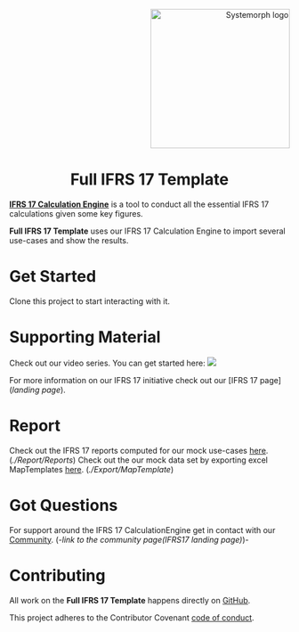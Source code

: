<p align="right">
<img width="250" src="https://portal.systemorph.cloud/api/project/full-ifrs17-template1/env/dcolleoni/file/download?path=Images/Systemorph_logo.png" alt="Systemorph logo">
</p>

<h1 align="center">Full IFRS 17 Template</h1>

[**IFRS 17 Calculation Engine**](https://portal.systemorph.cloud/api/project/ifrs17ce/env/dev/) is a tool to conduct all the essential IFRS 17 calculations given some key figures.

**Full IFRS 17 Template** uses our IFRS 17 Calculation Engine to import several use-cases and show the results. 

# Get Started

Clone this project to start interacting with it.

# Supporting Material

Check out our video series. You can get started here: 
[<img src="https://portal.systemorph.cloud/api/project/full-ifrs17-template1/env/dcolleoni/file/download?path=Images/video1.png">](https://www.youtube.com/watch?v=M1B5AyYvXT8)

For more information on our IFRS 17 initiative check out our [IFRS 17 page](*landing page*).

# Report

Check out the IFRS 17 reports computed for our mock use-cases [here](./Report/Reports). (*./Report/Reports*)
Check out the our mock data set by exporting excel MapTemplates [here](./Export/MapTemplate). (*./Export/MapTemplate*)

# Got Questions

For support around the IFRS 17 CalculationEngine get in contact with our [Community](). (*-link to the community page(IFRS17 landing page)*)- 

# Contributing

All work on the **Full IFRS 17 Template** happens directly on [GitHub](https://github.com/Systemorph/IFRS17CalculationEngine). 

This project adheres to the Contributor Covenant [code of conduct](https://github.com/Systemorph/IFRS17CalculationEngine/blob/main/full-ifrs17-template/CODE_OF_CONDUCT.md).